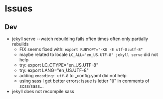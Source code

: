 # Issues

## Dev

- jekyll serve --watch rebuilding fails often times often only partially rebuilds
  - FIX seems fixed with: `export RUBYOPT="-KU -E utf-8:utf-8"`
  - maybe related to locale `LC_ALL="en_US.UTF-8" jekyll serve` did not help 
  - try: export LC_CTYPE="en_US.UTF-8"
  - try: export LANG="en_US.UTF-8"
  - adding `encoding: utf-8` to _config.yaml did not help
  - using sass I get better errors: issue is letter "ü" in comments of scss/sass...
- jekyll does not recompile sass
